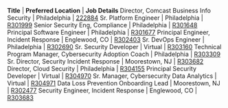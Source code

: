 **Title** | **Preferred Location** | **Job Details**
Director, Comcast Business Info Security | Philadelphia | [222884](https://jobs.comcast.com/jobs/description?external_or_internal=External&job_id=222884)
Sr. Platform Engineer | Philadelphia | [R301999](https://jobs.comcast.com/jobs/description/regular?external_or_internal=External&job_id=R301999)
Senior Security Eng, Compliance | Philadelphia | [R301648](https://jobs.comcast.com/jobs/description/regular?external_or_internal=External&job_id=R301648)
Principal Software Engineer | Philadelphia | [R301677](https://jobs.comcast.com/jobs/description/regular?external_or_internal=External&job_id=R301677)
Principal Engineer, Incident Response | Englewood, CO | [R302403](https://jobs.comcast.com/jobs/description/regular?external_or_internal=External&job_id=R302403)
Sr. DevOps  Engineer | Philadelphia | [R302690](https://jobs.comcast.com/jobs/description/regular?external_or_internal=External&job_id=R302690)
Sr. Security Developer | Virtual | [R303160](https://jobs.comcast.com/jobs/description/regular?external_or_internal=External&job_id=R303160)
Technical Program Manager, Cybersecurity Adoption Coach | Philadelphia | [R303309](https://jobs.comcast.com/jobs/description?external_or_internal=External&job_id=R303309)
Sr. Director, Security Incident Response | Moorestown, NJ | [R303682](https://jobs.comcast.com/jobs/description?external_or_internal=External&job_id=R303682)
Director, Cloud Security | Philadelphia | [R304155](https://jobs.comcast.com/jobs/description?external_or_internal=External&job_id=R304155)
Principal Security Developer | Virtual | [R304970](https://jobs.comcast.com/jobs/description/regular?external_or_internal=External&job_id=R304970)
Sr. Manager, Cybersecurity Data Analytics | Virtual | [R304971](https://jobs.comcast.com/jobs/description/regular?external_or_internal=External&job_id=R304971)
Data Loss Prevention Onboarding Lead | Moorestown, NJ | [R302477](https://jobs.comcast.com/jobs/description?external_or_internal=External&job_id=R302477)
Security Engineer, Incident Response | Englewood, CO | [R303683](https://jobs.comcast.com/jobs/description/regular?external_or_internal=External&job_id=R303683)
